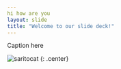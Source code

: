 ```yaml
---
hi how are you
layout: slide
title: "Welcome to our slide deck!"
---
```


Caption here

![saritocat](https://octodex.github.com/images/saritocat.png)
{: .center}
